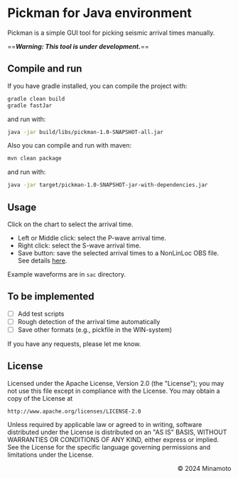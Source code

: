 # Pickman for Java environment

Pickman is a simple GUI tool for picking seismic arrival times manually.

==***Warning: This tool is under development.***==

## Compile and run

If you have gradle installed, you can compile the project with:

```bash
gradle clean build
gradle fastJar
```

and run with:

```bash
java -jar build/libs/pickman-1.0-SNAPSHOT-all.jar
```

Also you can compile and run with maven:

```bash
mvn clean package
```

and run with:

```bash
java -jar target/pickman-1.0-SNAPSHOT-jar-with-dependencies.jar
```

## Usage

Click on the chart to select the arrival time.

- Left or Middle click: select the P-wave arrival time.
- Right click: select the S-wave arrival time.
- Save button: save the selected arrival times to a NonLinLoc OBS file. See details [here](http://alomax.free.fr/nlloc/).

Example waveforms are in `sac` directory.

## To be implemented

- [ ] Add test scripts
- [ ] Rough detection of the arrival time automatically
- [ ] Save other formats (e.g., pickfile in the WIN-system)

If you have any requests, please let me know.

## License

Licensed under the Apache License, Version 2.0 (the "License");
you may not use this file except in compliance with the License.
You may obtain a copy of the License at

    http://www.apache.org/licenses/LICENSE-2.0

Unless required by applicable law or agreed to in writing, software
distributed under the License is distributed on an "AS IS" BASIS,
WITHOUT WARRANTIES OR CONDITIONS OF ANY KIND, either express or implied.
See the License for the specific language governing permissions and
limitations under the License.

<p align="right">&copy; 2024 Minamoto</p>

